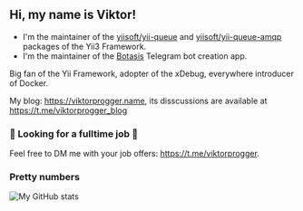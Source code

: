 ## Hi, my name is Viktor! 
- I'm the maintainer of the [yiisoft/yii-queue](https://github.com/yiisoft/yii-queue) and [yiisoft/yii-queue-amqp](https://github.com/yiisoft/yii-queue-amqp) packages of the Yii3 Framework.
- I'm the maintainer of the [Botasis](https://github.com/botasis) Telegram bot creation app.

Big fan of the Yii Framework, adopter of the xDebug, everywhere introducer of Docker.

My blog: https://viktorprogger.name, its disscussions are available at https://t.me/viktorprogger_blog

### 💼 Looking for a fulltime job 💼
Feel free to DM me with your job offers: https://t.me/viktorprogger.

### Pretty numbers
![My GitHub stats](https://github-readme-stats.vercel.app/api?username=viktorprogger&show_icons=true&count_private=true&theme=transparent)

